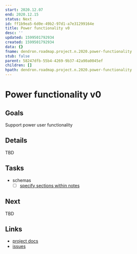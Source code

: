 ```yaml
---
start: 2020.12.07
end: 2020.12.15
status: Next
id: ff1b9ea5-6d0e-49b2-97d1-a7e31299164e
title: Power functionality v0
desc: ''
updated: 1599501792934
created: 1599501792934
data: {}
fname: dendron.roadmap.project.n.2020.power-functionality
stub: false
parent: 58247dfb-55b4-4269-9b37-42a90a0045ef
children: []
hpath: dendron.roadmap.project.n.2020.power-functionality
---
```

# Power functionality v0

## Goals

Support power user functionality 

## Details

TBD

## Tasks

- schemas
  - [ ] [specify sections within notes](https://github.com/dendronhq/dendron/issues/248)

## Next

TBD

## Links

- [project docs](https://dendron.so/notes/ff1b9ea5-6d0e-49b2-97d1-a7e31299164e.html)
- [issues](https://github.com/dendronhq/dendron/labels/pro.power-func-v0)
